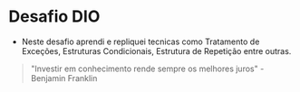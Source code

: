 # Desafio DIO

* Neste desafio aprendi e repliquei tecnicas como Tratamento de Exceções, Estruturas Condicionais, Estrutura de Repetição entre outras.

> "Investir em conhecimento rende sempre os melhores juros" - Benjamin Franklin
